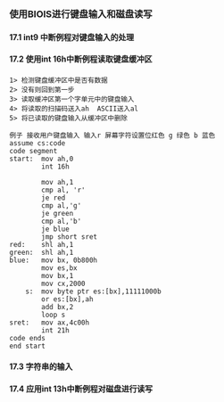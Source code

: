 ### 使用BIOIS进行键盘输入和磁盘读写 
#### 17.1 int9 中断例程对键盘输入的处理 

#### 17.2 使用int 16h中断例程读取键盘缓冲区 
    1> 检测键盘缓冲区中是否有数据
    2> 没有则回到第一步
    3> 读取缓冲区第一个字单元中的键盘输入 
    4> 将读取的扫描码送入ah  ASCII送入al 
    5> 将已读取的键盘输入从缓冲区中删除 

    例子 接收用户键盘输入 输入r 屏幕字符设置位红色 g 绿色 b 蓝色 
    assume cs:code 
    code segment 
    start:  mov ah,0 
            int 16h 

            mov ah,1 
            cmp al, 'r' 
            je red 
            cmp al,'g'
            je green 
            cmp al,'b'
            je blue 
            jmp short sret 
    red:    shl ah,1 
    green:  shl ah,1 
    blue:   mov bx, 0b800h 
            mov es,bx 
            mov bx,1 
            mov cx,2000 
        s:  mov byte ptr es:[bx],11111000b 
            or es:[bx],ah 
            add bx,2 
            loop s 
    sret:   mov ax,4c00h 
            int 21h 
    code ends 
    end start 

#### 17.3 字符串的输入 

#### 17.4 应用int 13h中断例程对磁盘进行读写

